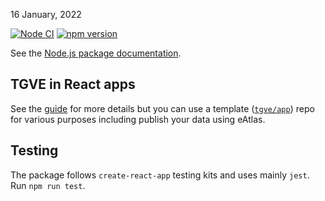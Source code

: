 16 January, 2022

[![Node CI](https://github.com/tgve/eAtlas/workflows/Node%20CI/badge.svg?branch=release)](https://github.com/tgve/tgve/actions?query=workflow%3A%22Node+CI%22) 
[![npm version](https://badge.fury.io/js/eatlas.svg)](https://badge.fury.io/js/eatlas)

See the [Node.js package documentation](https://github.com/tgve/eAtlas/wiki/Node.js-package).

## TGVE in React apps

See the [guide](https://github.com/tgve/eAtlas/wiki/Using-TGVE) for
more details but you can use a template
([`tgve/app`](https://github.com/tgve/app)) repo for
various purposes including publish your data using eAtlas.

## Testing

The package follows `create-react-app` testing kits and uses mainly
`jest`. Run `npm run test`.
